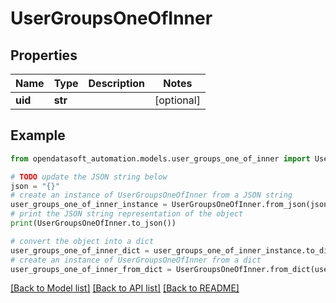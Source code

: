 # UserGroupsOneOfInner


## Properties

Name | Type | Description | Notes
------------ | ------------- | ------------- | -------------
**uid** | **str** |  | [optional] 

## Example

```python
from opendatasoft_automation.models.user_groups_one_of_inner import UserGroupsOneOfInner

# TODO update the JSON string below
json = "{}"
# create an instance of UserGroupsOneOfInner from a JSON string
user_groups_one_of_inner_instance = UserGroupsOneOfInner.from_json(json)
# print the JSON string representation of the object
print(UserGroupsOneOfInner.to_json())

# convert the object into a dict
user_groups_one_of_inner_dict = user_groups_one_of_inner_instance.to_dict()
# create an instance of UserGroupsOneOfInner from a dict
user_groups_one_of_inner_from_dict = UserGroupsOneOfInner.from_dict(user_groups_one_of_inner_dict)
```
[[Back to Model list]](../README.md#documentation-for-models) [[Back to API list]](../README.md#documentation-for-api-endpoints) [[Back to README]](../README.md)


